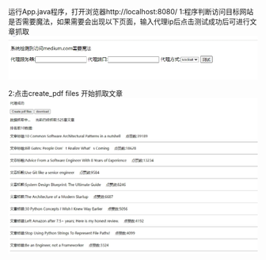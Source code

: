运行App.java程序，打开浏览器http://localhost:8080/
1:程序判断访问目标网站是否需要魔法，如果需要会出现以下页面，输入代理ip后点击测试成功后可进行文章抓取
![Example Image](1.png)

2:点击create_pdf files 开始抓取文章
![Example Image](2.png)
